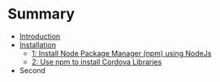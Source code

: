 # Summary

* [Introduction](README.md)
* [Installation](chapter1.md)
  * [1: Install Node Package Manager \(npm\) using NodeJs](chapter1/install-node-package-manager-npm-using-nodejs.md)
  * [2: Use npm to install Cordova Libraries](chapter1/use-npm-to-install-cordova-libraries.md)
* Second

